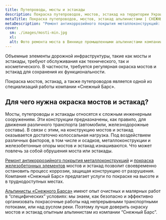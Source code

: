 ```yaml
---
title: Путепроводы, мосты и эстакады
description: Покраска путепроводов, мостов, эстакад на территории Украины
metaTitle: Покраска путепроводов, мостов, эстакад альпинистами | СНЕЖНЫЙ БАРС
metaDescription: "Ремонт антикоррозийного покрытия металлоконструкций: путепроводов, мостов, эстакад альпинистами по Украине ☎+38 (096) 555-30-92 Снежный Барс"
cover:
  sm: ./images/mosti-min.jpg
  xl: 
  alt: Фото ремонта моста в Виннице промышленными альпинистами компании "Снежный Барс"
---
```

Объемные элементы дорожной инфраструктуры, такие как мосты и эстакады, требуют обслуживания как технического, так и косметического. В частности, требуется регулярная окраска мостов и эстакад для сохранения их функциональности.

Покраска мостов, эстакад, а также путепроводов является одной из специализаций работы компании «Снежный Барс».

## Для чего нужна окраска мостов и эстакад?

Мосты, путепроводы и эстакады относятся к сложным инженерным сооружениям. Эти конструкции предназначены, как правило, для движения различного транспорта (автомобили, железнодорожные составы). В связи с этим, на конструкцию мостов и эстакад оказывается достаточно колоссальная нагрузка. Под воздействием различных факторов, в том числе и осадков, металлоконструкции и железобетонные опоры мостов и эстакад изнашиваются. Что может повлечь за собой обрушения моста или эстакады.

[Ремонт антикоррозийного покрытия металлоконструкций](/pokraska-metalla) и [покраска железобетонных элементов](/pokraska-fasadov-i-zhelezobetonnyx-konstrukcij) мостов и эстакад позволит своевременно остановить процесс коррозии, защищая конструкцию от разрушения. Компания «Снежный Барс» предлагает услуги по покраске на высоте и в труднодоступных местах.

[Альпинисты «Снежного Барса»](https://s-bars.com) имеют опыт очистных и малярных работ в “специфических” условиях: мы знаем, как безопасно и эффективно организовать покрасочные работы над непрерывными транспортными потоками, или над руслом реки. Поэтому лучше доверить окраску мостов и эстакад опытным альпинистам из компании “Снежный Барс”.
